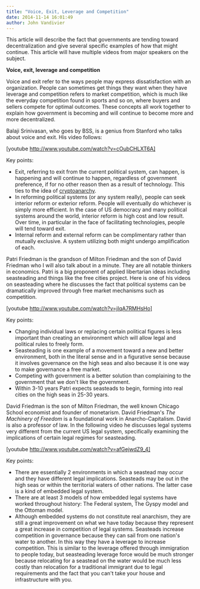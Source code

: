 ```yaml
---
title: "Voice, Exit, Leverage and Competition"
date: 2014-11-14 16:01:49
author: John Vandivier
---
```




This article will describe the fact that governments are tending toward decentralization and give several specific examples of how that might continue. This article will have multiple videos from major speakers on the subject.

<strong>Voice, exit, leverage and competition</strong>

Voice and exit refer to the ways people may express dissatisfaction with an organization. People can sometimes get things they want when they have leverage and competition refers to market competition, which is much like the everyday competition found in sports and so on, where buyers and sellers compete for optimal outcomes. These concepts all work together to explain how government is becoming and will continue to become more and more decentralized.

Balaji Srinivasan, who goes by BSS, is a genius from Stanford who talks about voice and exit. His video follows:

[youtube http://www.youtube.com/watch?v=cOubCHLXT6A]

Key points:
<ul>
	<li>Exit, referring to exit from the current political system, can happen, is happening and will continue to happen, regardless of government preference, if for no other reason then as a result of technology. This ties to the idea of <a href=\"http://afterecon.com/theoretical-development-and-application/5-routes-to-anarchy/\">cryptoanarchy</a>.</li>
	<li>In reforming political systems (or any system really), people can seek interior reform or exterior reform. People will eventually do whichever is simply more efficient. In the case of US democracy and many political systems around the world, interior reform is high cost and low result. Over time, in particular in the face of facilitating technologies, people will tend toward exit.</li>
	<li>Internal reform and external reform can be complimentary rather than mutually exclusive. A system utilizing both might undergo amplification of each.</li>
</ul>
Patri Friedman is the grandson of Milton Friedman and the son of David Friedman who I will also talk about in a minute. They are all notable thinkers in economics. Patri is a big proponent of applied libertarian ideas including seasteading and things like the free cities project. Here is one of his videos on seasteading where he discusses the fact that political systems can be dramatically improved through free market mechanisms such as competition.

[youtube http://www.youtube.com/watch?v=jIqA7RMHsHo]

Key points:
<ul>
	<li>Changing individual laws or replacing certain political figures is less important than creating an environment which will allow legal and political rules to freely form.</li>
	<li>Seasteading is one example of a movement toward a new and better environment, both in the literal sense and in a figurative sense because it involves governance on the high seas and also because it is one way to make governance a free market.</li>
	<li>Competing with government is a better solution than complaining to the government that we don't like the government.</li>
	<li>Within 3-10 years Patri expects seasteads to begin, forming into real cities on the high seas in 25-30 years.</li>
</ul>
David Friedman is the son of Milton Friedman, the well known Chicago School economist and founder of monetarism. David Friedman's <em>The Machinery of Freedom</em> is a foundational work in Anarcho-Capitalism. David is also a professor of law. In the following video he discusses legal systems very different from the current US legal system, specifically examining the implications of certain legal regimes for seasteading.

[youtube http://www.youtube.com/watch?v=afGejwdZ9_4]

Key points:
<ul>
	<li>There are essentially 2 environments in which a seastead may occur and they have different legal implications. Seasteads may be out in the high seas or within the territorial waters of other nations. The latter case is a kind of embedded legal system.</li>
	<li>There are at least 3 models of how embedded legal systems have worked throughout history: The Federal system, The Gyspy model and the Ottoman model.</li>
	<li>Although embedded systems do not constitute real anarchism, they are still a great improvement on what we have today because they represent a great increase in competition of legal systems. Seasteads increase competition in governance because they can sail from one nation's water to another. In this way they have a leverage to increase competition. This is similar to the leverage offered through immigration to people today, but seasteading leverage force would be much stronger because relocating for a seastead on the water would be much less costly than relocation for a traditional immigrant due to legal requirements and the fact that you can't take your house and infrastructure with you.</li>
</ul>